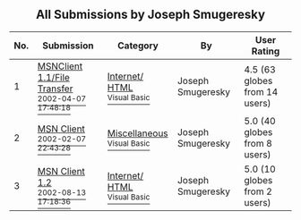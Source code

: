 ﻿<div align="center">

## All Submissions by Joseph Smugeresky

</div>

No.  | Submission | Category | By   | User Rating
---- | ---------- | -------- | ---- | -----------
1 | [MSNClient 1\.1/File Transfer<br /><sup>2002-04-07 17:48:18</sup>](https://github.com/Planet-Source-Code/joseph-smugeresky-msnclient-1-1-file-transfer__1-33586) | [Internet/ HTML<br /><sup>Visual Basic</sup>](../ByCategory/internet-html__1-34.md) | Joseph Smugeresky | 4.5 (63 globes from 14 users)
2 | [MSN Client<br /><sup>2002-02-07 22:43:28</sup>](https://github.com/Planet-Source-Code/joseph-smugeresky-msn-client__1-31598) | [Miscellaneous<br /><sup>Visual Basic</sup>](../ByCategory/miscellaneous__1-1.md) | Joseph Smugeresky | 5.0 (40 globes from 8 users)
3 | [MSN Client 1\.2<br /><sup>2002-08-13 17:18:36</sup>](https://github.com/Planet-Source-Code/joseph-smugeresky-msn-client-1-2__1-37927) | [Internet/ HTML<br /><sup>Visual Basic</sup>](../ByCategory/internet-html__1-34.md) | Joseph Smugeresky | 5.0 (10 globes from 2 users)
